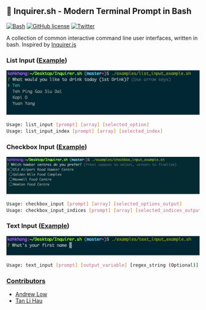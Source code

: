 ## :rocket: Inquirer.sh - Modern Terminal Prompt in Bash
[![Bash](https://img.shields.io/badge/language-Bash-green.svg)](https://github.com/tanhauhau/Inquirer.sh) [![GitHub license](https://img.shields.io/badge/license-MIT-blue.svg)](https://raw.githubusercontent.com/tanhauhau/Inquirer.sh/master/LICENSE) [![Twitter](https://img.shields.io/twitter/url/https/github.com/tanhauhau/Inquirer.sh.svg?style=social)](https://twitter.com/intent/tweet?text=%23Inquirer.sh%20rocks%21&url=%5Bobject%20Object%5D)

A collection of common interactive command line user interfaces, written in bash. Inspired by [Inquirer.js](https://github.com/SBoudrias/Inquirer.js)

### List Input ([Example](https://github.com/tanhauhau/Inquirer.sh/blob/master/examples/list_input_example.sh))
![List Input Example](demos/list_input.gif "List Input Example")

```sh
Usage: list_input [prompt] [array] [selected_option]
Usage: list_input_index [prompt] [array] [selected_index]
```

### Checkbox Input ([Example](https://github.com/tanhauhau/Inquirer.sh/blob/master/examples/checkbox_input_example.sh))
![Checkbox Input Example](demos/checkbox_input.gif "Checkbox Input Example")

```sh
Usage: checkbox_input [prompt] [array] [selected_options_output]
Usage: checkbox_input_indices [prompt] [array] [selected_indices_output]
```

### Text Input ([Example](https://github.com/tanhauhau/Inquirer.sh/blob/master/examples/text_input_example.sh))
![Text Input Example](demos/text_input.gif "Text Input Example")

```sh
Usage: text_input [prompt] [output_variable] [regex_string (Optional)] [failed_validation_prompt (Optional)] [validator_function (Optional)]
```

### [Contributors](https://github.com/tanhauhau/Inquirer.sh/blob/master/CONTRIBUTORS.md)
* [Andrew Low](https://github.com/kahkhang)
* [Tan Li Hau](https://github.com/tanhauhau)

